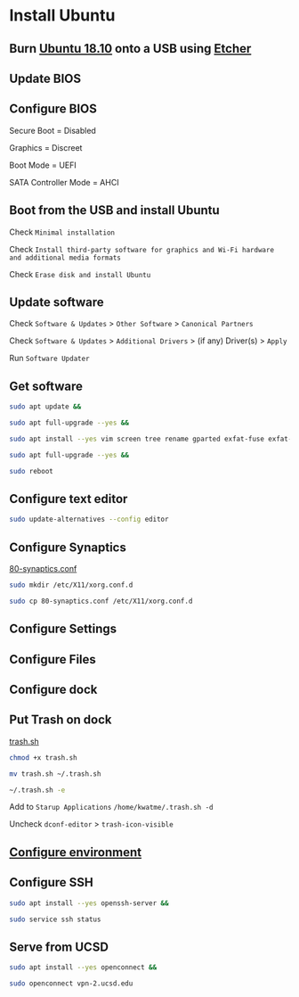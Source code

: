 # Install Ubuntu

## Burn [Ubuntu 18.10](https://www.ubuntu.com/download/desktop) onto a USB using [Etcher](https://www.balena.io/etcher/)

## Update BIOS

## Configure BIOS

Secure Boot = Disabled

Graphics = Discreet

Boot Mode = UEFI

SATA Controller Mode = AHCI

## Boot from the USB and install Ubuntu

Check `Minimal installation`

Check `Install third-party software for graphics and Wi-Fi hardware and additional media formats`

Check `Erase disk and install Ubuntu`

## Update software

Check `Software & Updates` > `Other Software` > `Canonical Partners`

Check `Software & Updates` > `Additional Drivers` > (if any) Driver(s) >  `Apply`

Run `Software Updater`

## Get software

```sh
sudo apt update &&

sudo apt full-upgrade --yes &&

sudo apt install --yes vim screen tree rename gparted exfat-fuse exfat-utils dconf-editor xserver-xorg-input-synaptics default-jdk adobe-flashplugin browser-plugin-freshplayer-pepperflash &&

sudo apt full-upgrade --yes &&

sudo reboot
```

## Configure text editor

```sh
sudo update-alternatives --config editor
```

## Configure Synaptics

[80-synaptics.conf](80-synaptics.conf)

```sh
sudo mkdir /etc/X11/xorg.conf.d

sudo cp 80-synaptics.conf /etc/X11/xorg.conf.d
```

## Configure Settings

## Configure Files

## Configure dock

## Put Trash on dock

[trash.sh](trash.sh)

```sh
chmod +x trash.sh

mv trash.sh ~/.trash.sh

~/.trash.sh -e
```

Add to `Starup Applications` `/home/kwatme/.trash.sh -d`

Uncheck `dconf-editor` > `trash-icon-visible`

## [Configure environment](configure_environment.md)

## Configure SSH

```sh
sudo apt install --yes openssh-server &&

sudo service ssh status
```

## Serve from UCSD

```sh
sudo apt install --yes openconnect &&

sudo openconnect vpn-2.ucsd.edu
```
